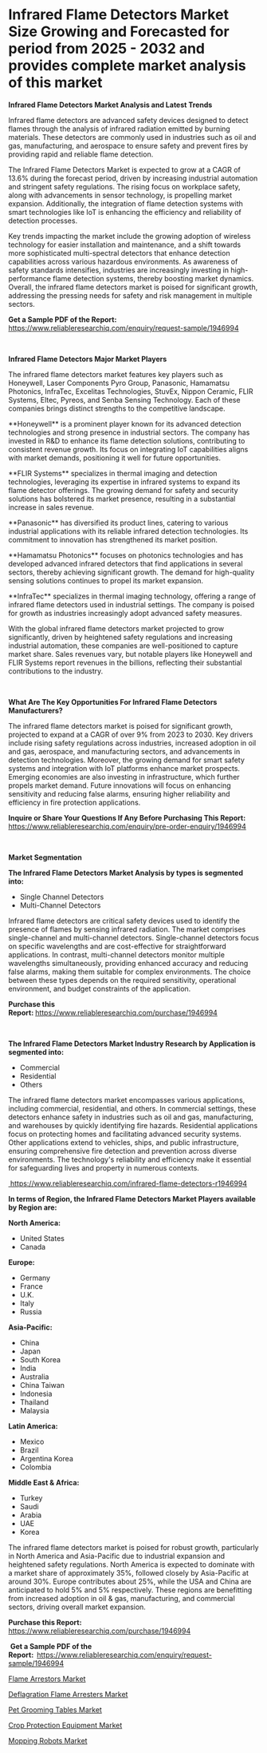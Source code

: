 <p><h1>Infrared Flame Detectors Market Size Growing and Forecasted for period from 2025 - 2032 and provides complete market analysis of this market</h1></p><p><strong>Infrared Flame Detectors Market Analysis and Latest Trends</strong></p>
<p><p>Infrared flame detectors are advanced safety devices designed to detect flames through the analysis of infrared radiation emitted by burning materials. These detectors are commonly used in industries such as oil and gas, manufacturing, and aerospace to ensure safety and prevent fires by providing rapid and reliable flame detection.</p><p>The Infrared Flame Detectors Market is expected to grow at a CAGR of 13.6% during the forecast period, driven by increasing industrial automation and stringent safety regulations. The rising focus on workplace safety, along with advancements in sensor technology, is propelling market expansion. Additionally, the integration of flame detection systems with smart technologies like IoT is enhancing the efficiency and reliability of detection processes.</p><p>Key trends impacting the market include the growing adoption of wireless technology for easier installation and maintenance, and a shift towards more sophisticated multi-spectral detectors that enhance detection capabilities across various hazardous environments. As awareness of safety standards intensifies, industries are increasingly investing in high-performance flame detection systems, thereby boosting market dynamics. Overall, the infrared flame detectors market is poised for significant growth, addressing the pressing needs for safety and risk management in multiple sectors.</p></p>
<p><strong>Get a Sample PDF of the Report:&nbsp;</strong> <a href="https://www.reliableresearchiq.com/enquiry/request-sample/1946994?utm_campaign=1137&utm_medium=2&utm_source=Github&utm_content=ia&utm_term=10042025&utm_id=infrared-flame-detectors">https://www.reliableresearchiq.com/enquiry/request-sample/1946994</a></p>
<p>&nbsp;</p>
<p><strong>Infrared Flame Detectors Major Market Players</strong></p>
<p><p>The infrared flame detectors market features key players such as Honeywell, Laser Components Pyro Group, Panasonic, Hamamatsu Photonics, InfraTec, Excelitas Technologies, StuvEx, Nippon Ceramic, FLIR Systems, Eltec, Pyreos, and Senba Sensing Technology. Each of these companies brings distinct strengths to the competitive landscape.</p><p>**Honeywell** is a prominent player known for its advanced detection technologies and strong presence in industrial sectors. The company has invested in R&D to enhance its flame detection solutions, contributing to consistent revenue growth. Its focus on integrating IoT capabilities aligns with market demands, positioning it well for future opportunities.</p><p>**FLIR Systems** specializes in thermal imaging and detection technologies, leveraging its expertise in infrared systems to expand its flame detector offerings. The growing demand for safety and security solutions has bolstered its market presence, resulting in a substantial increase in sales revenue.</p><p>**Panasonic** has diversified its product lines, catering to various industrial applications with its reliable infrared detection technologies. Its commitment to innovation has strengthened its market position.</p><p>**Hamamatsu Photonics** focuses on photonics technologies and has developed advanced infrared detectors that find applications in several sectors, thereby achieving significant growth. The demand for high-quality sensing solutions continues to propel its market expansion.</p><p>**InfraTec** specializes in thermal imaging technology, offering a range of infrared flame detectors used in industrial settings. The company is poised for growth as industries increasingly adopt advanced safety measures.</p><p>With the global infrared flame detectors market projected to grow significantly, driven by heightened safety regulations and increasing industrial automation, these companies are well-positioned to capture market share. Sales revenues vary, but notable players like Honeywell and FLIR Systems report revenues in the billions, reflecting their substantial contributions to the industry.</p></p>
<p>&nbsp;</p>
<p><strong>What Are The Key Opportunities For Infrared Flame Detectors Manufacturers?</strong></p>
<p><p>The infrared flame detectors market is poised for significant growth, projected to expand at a CAGR of over 9% from 2023 to 2030. Key drivers include rising safety regulations across industries, increased adoption in oil and gas, aerospace, and manufacturing sectors, and advancements in detection technologies. Moreover, the growing demand for smart safety systems and integration with IoT platforms enhance market prospects. Emerging economies are also investing in infrastructure, which further propels market demand. Future innovations will focus on enhancing sensitivity and reducing false alarms, ensuring higher reliability and efficiency in fire protection applications.</p></p>
<p><strong>Inquire or Share Your Questions If Any Before Purchasing This Report:</strong> <a href="https://www.reliableresearchiq.com/enquiry/pre-order-enquiry/1946994?utm_campaign=1137&utm_medium=2&utm_source=Github&utm_content=ia&utm_term=10042025&utm_id=infrared-flame-detectors">https://www.reliableresearchiq.com/enquiry/pre-order-enquiry/1946994</a></p>
<p>&nbsp;</p>
<p><strong>Market Segmentation</strong></p>
<p><strong>The Infrared Flame Detectors Market Analysis by types is segmented into:</strong></p>
<p><ul><li>Single Channel Detectors</li><li>Multi-Channel Detectors</li></ul></p>
<p><p>Infrared flame detectors are critical safety devices used to identify the presence of flames by sensing infrared radiation. The market comprises single-channel and multi-channel detectors. Single-channel detectors focus on specific wavelengths and are cost-effective for straightforward applications. In contrast, multi-channel detectors monitor multiple wavelengths simultaneously, providing enhanced accuracy and reducing false alarms, making them suitable for complex environments. The choice between these types depends on the required sensitivity, operational environment, and budget constraints of the application.</p></p>
<p><strong>Purchase this Report:&nbsp;</strong><a href="https://www.reliableresearchiq.com/purchase/1946994?utm_campaign=1137&utm_medium=2&utm_source=Github&utm_content=ia&utm_term=10042025&utm_id=infrared-flame-detectors">https://www.reliableresearchiq.com/purchase/1946994</a></p>
<p>&nbsp;</p>
<p><strong>The Infrared Flame Detectors Market Industry Research by Application is segmented into:</strong></p>
<p><ul><li>Commercial</li><li>Residential</li><li>Others</li></ul></p>
<p><p>The infrared flame detectors market encompasses various applications, including commercial, residential, and others. In commercial settings, these detectors enhance safety in industries such as oil and gas, manufacturing, and warehouses by quickly identifying fire hazards. Residential applications focus on protecting homes and facilitating advanced security systems. Other applications extend to vehicles, ships, and public infrastructure, ensuring comprehensive fire detection and prevention across diverse environments. The technology's reliability and efficiency make it essential for safeguarding lives and property in numerous contexts.</p></p>
<p><a href="https://www.reliableresearchiq.com/infrared-flame-detectors-r1946994?utm_campaign=1137&utm_medium=2&utm_source=Github&utm_content=ia&utm_term=10042025&utm_id=infrared-flame-detectors">&nbsp;https://www.reliableresearchiq.com/infrared-flame-detectors-r1946994</a></p>
<p><strong>In terms of Region, the Infrared Flame Detectors Market Players available by Region are:</strong></p>
<p>
    <p> <strong> North America: </strong>
        <ul>
            <li>United States</li>
            <li>Canada</li>
        </ul>
        </p> 
    <p> <strong> Europe: </strong>
        <ul>
            <li>Germany</li>
            <li>France</li>
            <li>U.K.</li>
            <li>Italy</li>
            <li>Russia</li>
        </ul>
        </p> 
    <p> <strong> Asia-Pacific: </strong>
        <ul>
            <li>China</li>
            <li>Japan</li>
            <li>South Korea</li>
            <li>India</li>
            <li>Australia</li>
            <li>China Taiwan</li>
            <li>Indonesia</li>
            <li>Thailand</li>
            <li>Malaysia</li>
        </ul>
        </p> 
    <p> <strong> Latin America: </strong>
        <ul>
            <li>Mexico</li>
            <li>Brazil</li>
            <li>Argentina Korea</li>
            <li>Colombia</li>
        </ul>
        </p> 
    <p> <strong> Middle East & Africa: </strong>
        <ul>
            <li>Turkey</li>
            <li>Saudi</li>
            <li>Arabia</li>
            <li>UAE</li>
            <li>Korea</li>
        </ul>
    </p>
    </p>
<p><p>The infrared flame detectors market is poised for robust growth, particularly in North America and Asia-Pacific due to industrial expansion and heightened safety regulations. North America is expected to dominate with a market share of approximately 35%, followed closely by Asia-Pacific at around 30%. Europe contributes about 25%, while the USA and China are anticipated to hold 5% and 5% respectively. These regions are benefitting from increased adoption in oil & gas, manufacturing, and commercial sectors, driving overall market expansion.</p></p>
<p><strong>Purchase this Report: </strong><a href="https://www.reliableresearchiq.com/purchase/1946994?utm_campaign=1137&utm_medium=2&utm_source=Github&utm_content=ia&utm_term=10042025&utm_id=infrared-flame-detectors">https://www.reliableresearchiq.com/purchase/1946994</a></p>
<p>&nbsp;<strong>Get a Sample PDF of the Report:&nbsp;&nbsp;</strong><a href="https://www.reliableresearchiq.com/enquiry/request-sample/1946994?utm_campaign=1137&utm_medium=2&utm_source=Github&utm_content=ia&utm_term=10042025&utm_id=infrared-flame-detectors">https://www.reliableresearchiq.com/enquiry/request-sample/1946994</a></p>
<p><strong></strong></p>
<p><p><a href="https://github.com/quiraytaibat/Market-Research-Report-List-1/blob/main/flame-arrestors-market.md?utm_campaign=1137&utm_medium=2&utm_source=Github&utm_content=ia&utm_term=10042025&utm_id=infrared-flame-detectors">Flame Arrestors Market</a></p><p><a href="https://github.com/lenjakam/Market-Research-Report-List-1/blob/main/deflagration-flame-arresters-market.md?utm_campaign=1137&utm_medium=2&utm_source=Github&utm_content=ia&utm_term=10042025&utm_id=infrared-flame-detectors">Deflagration Flame Arresters Market</a></p><p><a href="https://github.com/houltngake/Market-Research-Report-List-1/blob/main/pet-grooming-tables-market.md?utm_campaign=1137&utm_medium=2&utm_source=Github&utm_content=ia&utm_term=10042025&utm_id=infrared-flame-detectors">Pet Grooming Tables Market</a></p><p><a href="https://github.com/direepittr/Market-Research-Report-List-1/blob/main/crop-protection-equipment-market.md?utm_campaign=1137&utm_medium=2&utm_source=Github&utm_content=ia&utm_term=10042025&utm_id=infrared-flame-detectors">Crop Protection Equipment Market</a></p><p><a href="https://github.com/pllahoithana9/Market-Research-Report-List-1/blob/main/mopping-robots-market.md?utm_campaign=1137&utm_medium=2&utm_source=Github&utm_content=ia&utm_term=10042025&utm_id=infrared-flame-detectors">Mopping Robots Market</a></p></p>